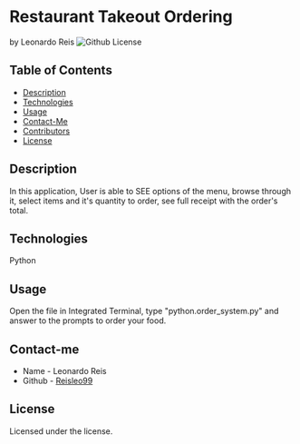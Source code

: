 # Restaurant Takeout Ordering
by Leonardo Reis
![Github License](https://img.shields.io/badge/license--blue.svg)
## Table of Contents
* [Description](#description)
* [Technologies](#technologies)
* [Usage](#usage)
* [Contact-Me](#contact-me)
* [Contributors](#contributors)
* [License](#license)

## Description
In this application, User is able to SEE options of the menu, browse through it, select items and it's quantity to order, see full receipt with the order's total.
## Technologies
Python
## Usage
Open the file in Integrated Terminal, type "python.order_system.py" and answer to the prompts to order your food.
## Contact-me
* Name - Leonardo Reis
* Github - [Reisleo99](https://github.com/Reisleo99)

## License

Licensed under the  license.